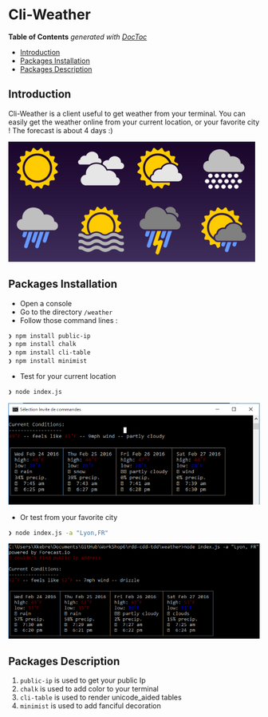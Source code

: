 # Cli-Weather


**Table of Contents**  *generated with [DocToc](https://github.com/thlorenz/doctoc)*

- [Introduction](#introduction)
- [Packages Installation](#packages-installation)
- [Packages Description](#packages-description)

## Introduction

Cli-Weather is a client useful to get weather from your terminal. You can easily get the weather online from your current location, or your favorite city ! The forecast is about 4 days :)

![](Screen2.png)

## Packages Installation

- Open a console
- Go to the directory `/weather`
- Follow those command lines :

```sh
❯ npm install public-ip
❯ npm install chalk
❯ npm install cli-table
❯ npm install minimist
```

- Test for your current location
```sh
❯ node index.js
```
![](Screen1.png)

- Or test from your favorite city
```sh
❯ node index.js -a "Lyon,FR"
```
![](Screen3.png)

## Packages Description

1. `public-ip` is used to get your public Ip
1. `chalk` is used to add color to your terminal
1. `cli-table` is used to render unicode_aided tables
1. `minimist` is used to add fanciful decoration